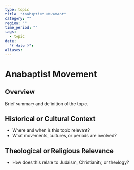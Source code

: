 ```yaml
---
type: topic
title: "Anabaptist Movement"
category: ""
region: ""
time_period: ""
tags:
  - topic
date:
  "{ date }": 
aliases:
---
```


# Anabaptist Movement

## Overview

Brief summary and definition of the topic.

## Historical or Cultural Context

- Where and when is this topic relevant?
- What movements, cultures, or periods are involved?

## Theological or Religious Relevance

- How does this relate to Judaism, Christianity, or theology?